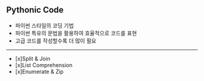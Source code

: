 ## Pythonic Code

- 파이썬 스타일의 코딩 기법
- 파이썬 특유의 문법을 활용하여 효율적으로 코드를 표현
- 고급 코드를 작성할수록 더 많이 필요

---

- [x]Split & Join
- [x]List Comprehension
- [x]Enumerate & Zip
